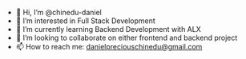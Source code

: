 - 👋 Hi, I’m @chinedu-daniel
- 👀 I’m interested in Full Stack Development
- 🌱 I’m currently learning Backend Development with ALX
- 💞️ I’m looking to collaborate on either frontend and backend project
- 📫 How to reach me: danielpreciouschinedu@gmail.com

<!---
chinedu-daniel/chinedu-daniel is a ✨ special ✨ repository because its `README.md` (this file) appears on your GitHub profile.
You can click the Preview link to take a look at your changes.
--->
